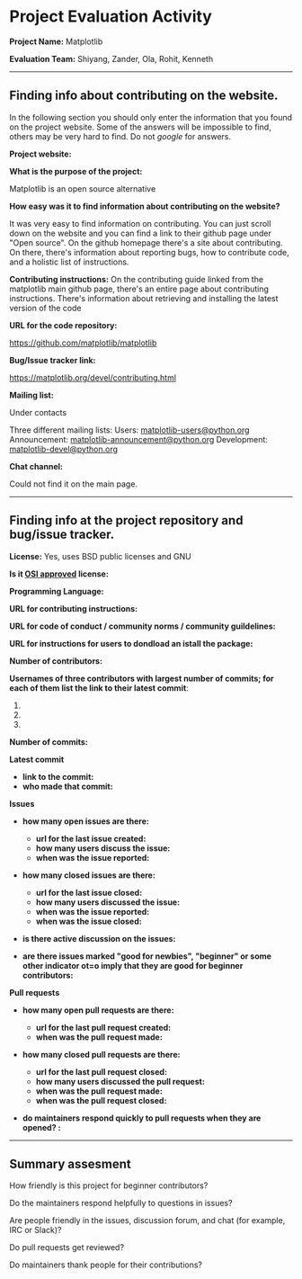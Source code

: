 # Project Evaluation Activity



__Project Name:__ Matplotlib 

__Evaluation Team:__ Shiyang, Zander, Ola, Rohit, Kenneth 

---

## Finding info about contributing on the website. 

In the following section you should only enter the information that you 
found on the project website. Some of the answers will be impossible to find, others
may be very hard to find. Do not _google_ for answers. 

__Project website:__ 


__What is the purpose of the project:__

Matplotlib is an open source alternative 



__How easy was it to find information about contributing on the website?__

It was very easy to find information on contributing. You can just scroll down on the website and you can find a link to their github page under "Open source". On the github homepage there's a site about contributing. On there, there's information about reporting bugs, how to contribute code, and a holistic list of instructions. 



__Contributing instructions:__ On the contributing guide linked from the matplotlib main github page, there's an entire page about contributing instructions. There's information about retrieving and installing the latest version of the code

__URL for the code repository:__ 

https://github.com/matplotlib/matplotlib

__Bug/Issue tracker link:__  

https://matplotlib.org/devel/contributing.html

__Mailing list:__ 

Under contacts

Three different mailing lists: 
Users: matplotlib-users@python.org
Announcement: matplotlib-announcement@python.org
Development: matplotlib-devel@python.org

__Chat channel:__

Could not find it on the main page. 

---

## Finding info at the project repository and bug/issue tracker.

__License:__ Yes, uses BSD public licenses and GNU 

__Is it [OSI approved](https://opensource.org/licenses/alphabetical) license:__ 



__Programming Language:__

__URL for contributing instructions:__

__URL for code of conduct / community norms / community guildelines:__ 

__URL for instructions for users to dondload an istall the package:__

__Number of contributors:__

__Usernames of three contributors with largest number of commits; for
each of them list the link to their latest commit__:

1.
2.
3.

__Number of commits:__

__Latest commit__
    
- __link to the commit:__
- __who made that commit:__


__Issues__

- __how many open issues are there:__ 
    - __url for the last issue created:__
    - __how many users discuss the issue:__
    - __when was the issue reported:__

- __how many closed issues are there:__
    - __url for the last issue closed:__
    - __how many users discussed the issue:__
    - __when was the issue reported:__
    - __when was the issue closed:__ 
    
- __is there active discussion on the issues:__ 



- __are there issues marked "good for newbies", "beginner" or some other indicator ot=o imply that they
are good for beginner contributors:__ 



__Pull requests__

- __how many open pull requests are there:__ 
    - __url for the last pull request created:__
    - __when was the pull request made:__

- __how many closed pull requests are there:__
    - __url for the last pull request closed:__
    - __how many users discussed the pull request:__
    - __when was the pull request made:__
    - __when was the pull request closed:__ 
    
- __do maintainers respond quickly to pull requests when they are opened? :__ 





---


## Summary assesment
How friendly is this project for beginner contributors? 


Do the maintainers respond helpfully to questions in issues?


Are people friendly in the issues, discussion forum, and chat (for example, IRC or Slack)?



Do pull requests get reviewed?



Do maintainers thank people for their contributions?

